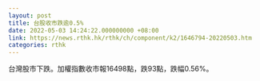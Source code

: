 ```yaml
---
layout: post
title: 台股收市跌逾0.5%
date: 2022-05-03 14:24:22.000000000 +08:00
link: https://news.rthk.hk/rthk/ch/component/k2/1646794-20220503.htm
categories: rthk
---
```


台灣股市下跌。加權指數收市報16498點，跌93點，跌幅0.56%。
